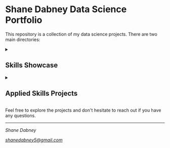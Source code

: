 # Shane Dabney Data Science Portfolio

This repository is a collection of my data science projects. There are two main directories:

<details>
  <summary><h2>Skills Showcase</h2></summary>

  The Skills Showcase directory contains several machine learning projects that I've built from scratch. The following algorithms are included:  
  - Linear Regression
  - Logistic Regression
  - K Nearest Neighbors
</details>
 
<details>
  <summary><h2>Applied Skills Projects</h2></summary>

  This directory contains projects that demonstrate my ability to apply various data science skills and techniques. The projects in this directory include:
  
    <summary><h4>Color Palette Extractor</h4></summary>
  
    A Python script that extracts color palettes from images. This project also includes an explanatory Jupyter Notebook that walks through the process and provides visualizations of the results.
  </details>

</details>

Feel free to explore the projects and don't hesitate to reach out if you have any questions.

---

*Shane Dabney*

*shanedabney5@gmail.com*

